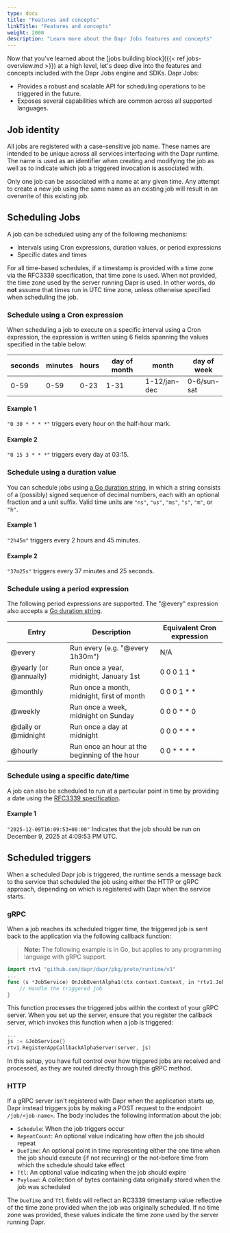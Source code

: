 ```yaml
---
type: docs
title: "Features and concepts"
linkTitle: "Features and concepts"
weight: 2000
description: "Learn more about the Dapr Jobs features and concepts"
---
```


Now that you've learned about the [jobs building block]({{< ref jobs-overview.md >}}) at a high level, let's deep dive 
into the features and concepts included with the Dapr Jobs engine and SDKs. Dapr Jobs:
- Provides a robust and scalable API for scheduling operations to be triggered in the future.
- Exposes several capabilities which are common across all supported languages.



## Job identity

All jobs are registered with a case-sensitive job name. These names are intended to be unique across all services 
interfacing with the Dapr runtime. The name is used as an identifier when creating and modifying the job as well as 
to indicate which job a triggered invocation is associated with.

Only one job can be associated with a name at any given time. Any attempt to create a new job using the same name
as an existing job will result in an overwrite of this existing job.

## Scheduling Jobs
A job can be scheduled using any of the following mechanisms:
- Intervals using Cron expressions, duration values, or period expressions
- Specific dates and times

For all time-based schedules, if a timestamp is provided with a time zone via the RFC3339 specification, that 
time zone is used. When not provided, the time zone used by the server running Dapr is used. 
In other words, do **not** assume that times run in UTC time zone, unless otherwise specified when scheduling
the job.

### Schedule using a Cron expression
When scheduling a job to execute on a specific interval using a Cron expression, the expression is written using 6
fields spanning the values specified in the table below:

| seconds | minutes | hours | day of month | month | day of week |
| -- | -- | -- | -- | -- | -- |
| 0-59 | 0-59 | 0-23 | 1-31 | 1-12/jan-dec | 0-6/sun-sat |

#### Example 1
`"0 30 * * * *"` triggers every hour on the half-hour mark.

#### Example 2
`"0 15 3 * * *"` triggers every day at 03:15.

### Schedule using a duration value
You can schedule jobs using [a Go duration string](https://pkg.go.dev/time#ParseDuration), in which
a string consists of a (possibly) signed sequence of decimal numbers, each with an optional fraction and a unit suffix. 
Valid time units are `"ns"`, `"us"`, `"ms"`, `"s"`, `"m"`, or `"h"`.

#### Example 1
`"2h45m"` triggers every 2 hours and 45 minutes.

#### Example 2
`"37m25s"` triggers every 37 minutes and 25 seconds.

### Schedule using a period expression
The following period expressions are supported. The "@every" expression also accepts a [Go duration string](https://pkg.go.dev/time#ParseDuration).

| Entry | Description | Equivalent Cron expression |
| -- | -- | -- |
| @every | Run every (e.g. "@every 1h30m") | N/A |
| @yearly (or @annually) | Run once a year, midnight, January 1st | 0 0 0 1 1 * |
| @monthly | Run once a month, midnight, first of month | 0 0 0 1 * * |
| @weekly | Run once a week, midnight on Sunday | 0 0 0 * * 0 |
| @daily or @midnight | Run once a day at midnight | 0 0 0 * * * |
| @hourly | Run once an hour at the beginning of the hour | 0 0 * * * * |

### Schedule using a specific date/time
A job can also be scheduled to run at a particular point in time by providing a date using the 
[RFC3339 specification](https://www.rfc-editor.org/rfc/rfc3339).

#### Example 1
`"2025-12-09T16:09:53+00:00"` Indicates that the job should be run on December 9, 2025 at 4:09:53 PM UTC.

## Scheduled triggers
When a scheduled Dapr job is triggered, the runtime sends a message back to the service that scheduled the job using
either the HTTP or gRPC approach, depending on which is registered with Dapr when the service starts.

### gRPC
When a job reaches its scheduled trigger time, the triggered job is sent back to the application via the following
callback function:

> **Note:** The following example is in Go, but applies to any programming language with gRPC support.

```go
import rtv1 "github.com/dapr/dapr/pkg/proto/runtime/v1"
...
func (s *JobService) OnJobEventAlpha1(ctx context.Context, in *rtv1.JobEventRequest) (*rtv1.JobEventResponse, error) {
    // Handle the triggered job
}
```

This function processes the triggered jobs within the context of your gRPC server. When you set up the server, ensure that
you register the callback server, which invokes this function when a job is triggered:

```go
...
js := &JobService{}
rtv1.RegisterAppCallbackAlphaServer(server, js)
```

In this setup, you have full control over how triggered jobs are received and processed, as they are routed directly
through this gRPC method.

### HTTP
If a gRPC server isn't registered with Dapr when the application starts up, Dapr instead triggers jobs by making a 
POST request to the endpoint `/job/<job-name>`. The body includes the following information about the job:
- `Schedule`: When the job triggers occur
- `RepeatCount`: An optional value indicating how often the job should repeat
- `DueTime`: An optional point in time representing either the one time when the job should execute (if not recurring)
or the not-before time from which the schedule should take effect
- `Ttl`: An optional value indicating when the job should expire
- `Payload`: A collection of bytes containing data originally stored when the job was scheduled

The `DueTime` and `Ttl` fields will reflect an RC3339 timestamp value reflective of the time zone provided when the job was
originally scheduled. If no time zone was provided, these values indicate the time zone used by the server running
Dapr.